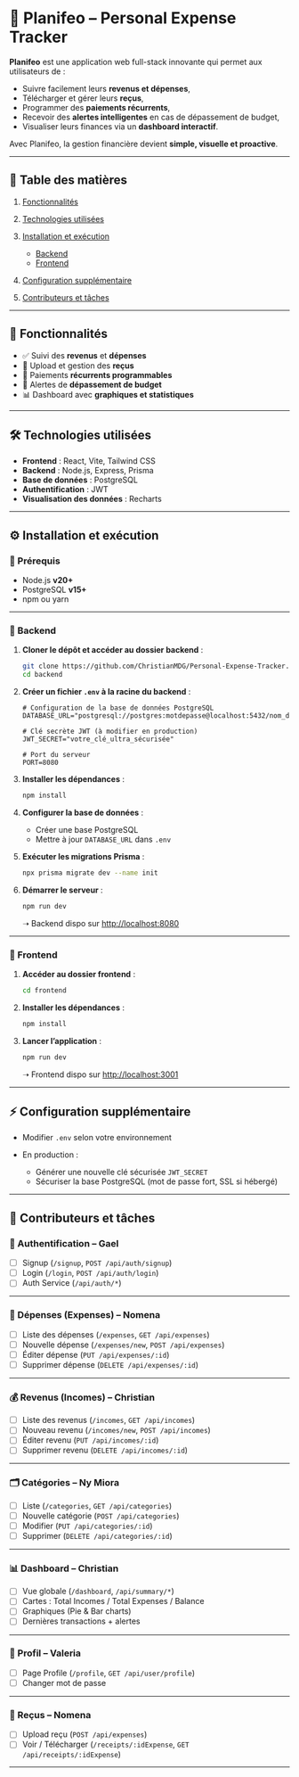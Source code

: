 

# 📌 Planifeo – Personal Expense Tracker

**Planifeo** est une application web full-stack innovante qui permet aux utilisateurs de :

* Suivre facilement leurs **revenus et dépenses**,
* Télécharger et gérer leurs **reçus**,
* Programmer des **paiements récurrents**,
* Recevoir des **alertes intelligentes** en cas de dépassement de budget,
* Visualiser leurs finances via un **dashboard interactif**.

Avec Planifeo, la gestion financière devient **simple, visuelle et proactive**.

---

## 📑 Table des matières

1. [Fonctionnalités](#fonctionnalités)
2. [Technologies utilisées](#technologies-utilisées)
3. [Installation et exécution](#installation-et-exécution)

   * [Backend](#backend)
   * [Frontend](#frontend)
4. [Configuration supplémentaire](#configuration-supplémentaire)
5. [Contributeurs et tâches](#contributeurs-et-tâches)

---

## 🚀 Fonctionnalités

* ✅ Suivi des **revenus** et **dépenses**
* 📎 Upload et gestion des **reçus**
* 🔄 Paiements **récurrents programmables**
* 🚨 Alertes de **dépassement de budget**
* 📊 Dashboard avec **graphiques et statistiques**

---

## 🛠️ Technologies utilisées

* **Frontend** : React, Vite, Tailwind CSS
* **Backend** : Node.js, Express, Prisma
* **Base de données** : PostgreSQL
* **Authentification** : JWT
* **Visualisation des données** : Recharts

---

## ⚙️ Installation et exécution

### 📌 Prérequis

* Node.js **v20+**
* PostgreSQL **v15+**
* npm ou yarn

---

### 🔧 Backend

1. **Cloner le dépôt et accéder au dossier backend** :

   ```bash
   git clone https://github.com/ChristianMDG/Personal-Expense-Tracker.git
   cd backend
   ```

2. **Créer un fichier `.env` à la racine du backend** :

   ```env
   # Configuration de la base de données PostgreSQL
   DATABASE_URL="postgresql://postgres:motdepasse@localhost:5432/nom_de_la_base"

   # Clé secrète JWT (à modifier en production)
   JWT_SECRET="votre_clé_ultra_sécurisée"

   # Port du serveur
   PORT=8080
   ```

3. **Installer les dépendances** :

   ```bash
   npm install
   ```

4. **Configurer la base de données** :

   * Créer une base PostgreSQL
   * Mettre à jour `DATABASE_URL` dans `.env`

5. **Exécuter les migrations Prisma** :

   ```bash
   npx prisma migrate dev --name init
   ```

6. **Démarrer le serveur** :

   ```bash
   npm run dev
   ```

   ➝ Backend dispo sur [http://localhost:8080](http://localhost:8080)

---

### 🎨 Frontend

1. **Accéder au dossier frontend** :

   ```bash
   cd frontend
   ```

2. **Installer les dépendances** :

   ```bash
   npm install
   ```

3. **Lancer l’application** :

   ```bash
   npm run dev
   ```

   ➝ Frontend dispo sur [http://localhost:3001](http://localhost:3001)

---

## ⚡ Configuration supplémentaire

* Modifier `.env` selon votre environnement
* En production :

  * Générer une nouvelle clé sécurisée `JWT_SECRET`
  * Sécuriser la base PostgreSQL (mot de passe fort, SSL si hébergé)

---

## 👥 Contributeurs et tâches

### 🔐 Authentification – **Gael**

* [ ] Signup (`/signup`, `POST /api/auth/signup`)
* [ ] Login (`/login`, `POST /api/auth/login`)
* [ ] Auth Service (`/api/auth/*`)

---

### 💸 Dépenses (Expenses) – **Nomena**

* [ ] Liste des dépenses (`/expenses`, `GET /api/expenses`)
* [ ] Nouvelle dépense (`/expenses/new`, `POST /api/expenses`)
* [ ] Éditer dépense (`PUT /api/expenses/:id`)
* [ ] Supprimer dépense (`DELETE /api/expenses/:id`)

---

### 💰 Revenus (Incomes) – **Christian**

* [ ] Liste des revenus (`/incomes`, `GET /api/incomes`)
* [ ] Nouveau revenu (`/incomes/new`, `POST /api/incomes`)
* [ ] Éditer revenu (`PUT /api/incomes/:id`)
* [ ] Supprimer revenu (`DELETE /api/incomes/:id`)

---

### 🗂 Catégories – **Ny Miora**

* [ ] Liste (`/categories`, `GET /api/categories`)
* [ ] Nouvelle catégorie (`POST /api/categories`)
* [ ] Modifier (`PUT /api/categories/:id`)
* [ ] Supprimer (`DELETE /api/categories/:id`)

---

### 📊 Dashboard – **Christian**

* [ ] Vue globale (`/dashboard`, `/api/summary/*`)
* [ ] Cartes : Total Incomes / Total Expenses / Balance
* [ ] Graphiques (Pie & Bar charts)
* [ ] Dernières transactions + alertes

---

### 👤 Profil – **Valeria**

* [ ] Page Profile (`/profile`, `GET /api/user/profile`)
* [ ] Changer mot de passe

---

### 📁 Reçus – **Nomena**

* [ ] Upload reçu (`POST /api/expenses`)
* [ ] Voir / Télécharger (`/receipts/:idExpense`, `GET /api/receipts/:idExpense`)

---

